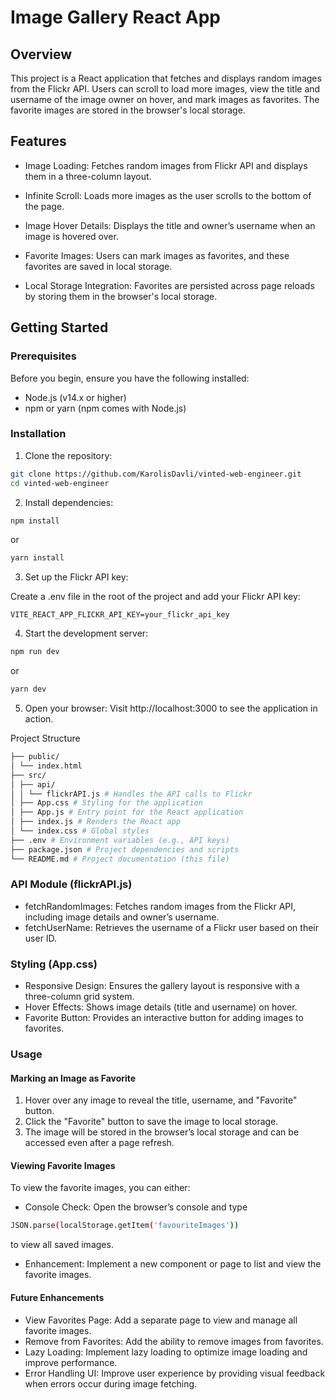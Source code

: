 # Image Gallery React App

## Overview

This project is a React application that fetches and displays random images from the Flickr API. Users can scroll to load more images, view the title and username of the image owner on hover, and mark images as favorites. The favorite images are stored in the browser's local storage.

## Features

- Image Loading: Fetches random images from Flickr API and displays them in a three-column layout.

- Infinite Scroll: Loads more images as the user scrolls to the bottom of the page.

- Image Hover Details: Displays the title and owner’s username when an image is hovered over.

- Favorite Images: Users can mark images as favorites, and these favorites are saved in local storage.

- Local Storage Integration: Favorites are persisted across page reloads by storing them in the browser's local storage.

## Getting Started

### Prerequisites

Before you begin, ensure you have the following installed:

- Node.js (v14.x or higher)
- npm or yarn (npm comes with Node.js)

### Installation

1. Clone the repository:

```bash
git clone https://github.com/KarolisDavli/vinted-web-engineer.git
cd vinted-web-engineer
```

2. Install dependencies:

```bash
npm install
```

or

```bash
yarn install
```

3. Set up the Flickr API key:

Create a .env file in the root of the project and add your Flickr API key:

```plaintext
VITE_REACT_APP_FLICKR_API_KEY=your_flickr_api_key
```

4. Start the development server:

```bash
npm run dev
```

or

```bash
yarn dev
```

5. Open your browser:
   Visit http://localhost:3000 to see the application in action.

Project Structure

```bash
├── public/
│ └── index.html
├── src/
│ ├── api/
│ │ └── flickrAPI.js # Handles the API calls to Flickr
│ ├── App.css # Styling for the application
│ ├── App.js # Entry point for the React application
│ ├── index.js # Renders the React app
│ └── index.css # Global styles
├── .env # Environment variables (e.g., API keys)
├── package.json # Project dependencies and scripts
└── README.md # Project documentation (this file)
```

### API Module (flickrAPI.js)

- fetchRandomImages: Fetches random images from the Flickr API, including image details and owner’s username.
- fetchUserName: Retrieves the username of a Flickr user based on their user ID.

### Styling (App.css)

- Responsive Design: Ensures the gallery layout is responsive with a three-column grid system.
- Hover Effects: Shows image details (title and username) on hover.
- Favorite Button: Provides an interactive button for adding images to favorites.

### Usage

#### Marking an Image as Favorite

1. Hover over any image to reveal the title, username, and "Favorite" button.
2. Click the "Favorite" button to save the image to local storage.
3. The image will be stored in the browser’s local storage and can be accessed even after a page refresh.

#### Viewing Favorite Images

To view the favorite images, you can either:

- Console Check: Open the browser’s console and type

```bash
JSON.parse(localStorage.getItem('favouriteImages'))
```

to view all saved images.

- Enhancement: Implement a new component or page to list and view the favorite images.

#### Future Enhancements

- View Favorites Page: Add a separate page to view and manage all favorite images.
- Remove from Favorites: Add the ability to remove images from favorites.
- Lazy Loading: Implement lazy loading to optimize image loading and improve performance.
- Error Handling UI: Improve user experience by providing visual feedback when errors occur during image fetching.
